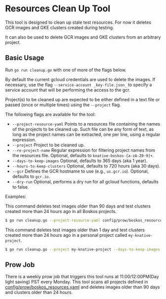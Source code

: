 # Resources Clean Up Tool

This tool is designed to clean up stale test resources. For now it deletes GCR
images and GKE clusters created during testing.

It can also be used to delete GCR images and GKE clusters from an arbitrary
project.

## Basic Usage

Run `go run cleanup.go` with one of more of the flags below.

By default the current gcloud credentials are used to delete the images. If
necessary, use the flag `--service-account _key-file.json_` to specify a service
account that will be performing the access to the gcr.

Project(s) to be cleaned up are expected to be either defined in a text file or
passed (once or multiple times) using the `--project` flag.

The following flags are available for the tool:

- `--project-resource-yaml` Points to a resources file containing the names of
  the projects to be cleaned up. Such file can be any form of text, as long as
  the project names can be extracted, one per line, using a regular expression.
- `--project` Project to be cleaned up.
- `--re-project-name` Regular expression for filtering project names from the
  resources file. Optional, defaults to `knative-boskos-[a-zA-Z0-9]+`.
- `--days-to-keep-images` Optional, defaults to 365 days (aka 1 year).
- `--hours-to-keep-clusters` Optional, defaults to 720 hours (aka 30 days).
- `--gcr` Defines the GCR hostname to use (e.g., `us.gcr.io`). Optional,
  defaults to `gcr.io`.
- `--dry-run` Optional, performs a dry run for all gcloud functions, defaults to
  false.

Examples:

This command deletes test images older than 90 days and test clusters created
more than 24 hours ago in all Boskos projects.

```sh
$ go run cleanup.go --project-resource-yaml config/prow/boskos_resources.yaml --days-to-keep-images 90 --hours-to-keep-clusters 24`
```

This command deletes test images older than 1 day and test clusters created more
than 24 hours ago in a personal project called `my-knative-project`.

```sh
$ go run cleanup.go --project my-knative-project --days-to-keep-images 1 --hours-to-keep-clusters 24`
```

## Prow Job

There is a weekly prow job that triggers this tool runs at 11:00/12:00PM(Day
light saving) PST every Monday. This tool scans all projects defined in
[config/prow/boskos_resources.yaml](/config/prow/boskos/boskos_resources.yaml) and
deletes images older than 90 days and clusters older than 24 hours.
